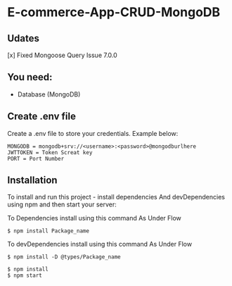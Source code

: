 # E-commerce-App-CRUD-MongoDB

## Udates
[x] Fixed Mongoose Query Issue 7.0.0

## You need:
- Database (MongoDB)

## Create .env file
Create a .env file to store your credentials. Example below:

```
MONGODB = mongodb+srv://<username>:<password>@mongodburlhere
JWTTOKEN = Token Screat key
PORT = Port Number
```

## Installation
To install and run this project - install dependencies And devDependencies using npm and then start your server:

To Dependencies install using this command As Under Flow
```
$ npm install Package_name
 ```


To devDependencies install using this command As Under Flow
```
$ npm install -D @types/Package_name
 ```

```
$ npm install
$ npm start
```
